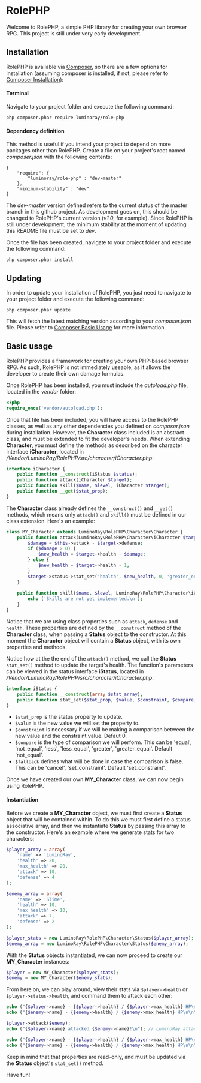 # RolePHP

Welcome to RolePHP, a simple PHP library for creating your own browser RPG. This project is still under very early development.

## Installation

RolePHP is available via [Composer](https://getcomposer.org/), so there are a few options for installation (assuming composer is installed, if not, please refer to [Composer Installation](https://getcomposer.org/download/)):

#### Terminal
Navigate to your project folder and execute the following command:

```
php composer.phar require luminoray/role-php
```

#### Dependency definition
This method is useful if you intend your project to depend on more packages other than RolePHP. Create a file on your project's root named _composer.json_ with the following contents:

```
{
	"require": {
		"luminoray/role-php" : "dev-master"
	},
	"minimum-stability" : "dev"
}
```

The _dev-master_ version defined refers to the current status of the master branch in this github project. As development goes on, this should be changed to RolePHP's current version (_v1.0_, for example). Since RolePHP is still under development, the minimum stability at the moment of updating this README file must be set to _dev_.

Once the file has been created, navigate to your project folder and execute the following command:

```
php composer.phar install
```

## Updating

In order to update your installation of RolePHP, you just need to navigate to your project folder and execute the following command:

```
php composer.phar update
```

This will fetch the latest matching version according to your _composer.json_ file. Please refer to [Composer Basic Usage](https://getcomposer.org/doc/01-basic-usage.md#composer-lock-the-lock-file) for more information.

## Basic usage

RolePHP provides a framework for creating your own PHP-based browser RPG. As such, RolePHP is not immediately useable, as it allows the developer to create their own damage formulas.

Once RolePHP has been installed, you must include the _autoload.php_ file, located in the _vendor_ folder:

```php
<?php
require_once('vendor/autoload.php');
```

Once that file has been included, you will have access to the RolePHP classes, as well as any other dependencies you defined on _composer.json_ during installation. However, the **Character** class included is an abstract class, and must be extended to fit the developer's needs. When extending **Character**, you must define the methods as described on the character interface **iCharacter**, located in _/Vendor/LuminoRay/RolePHP/src/character/iCharacter.php_:

```php
interface iCharacter {
	public function __construct(iStatus $status);
	public function attack(iCharacter $target);
	public function skill($name, $level, iCharacter $target);
	public function __get($stat_prop);
}
```

The **Character** class already defines the `__construct()` and `__get()` methods, which means only `attack()` and `skill()` must be defined in our class extension. Here's an example:

```php
class MY_Character extends LuminoRay\RolePHP\Character\Character {
	public function attack(LuminoRay\RolePHP\Character\iCharacter $target) {
		$damage = $this->attack - $target->defense;
		if ($damage > 0) {
			$new_health = $target->health - $damage;
		} else {
			$new_health = $target->health - 1;
		}
		$target->status->stat_set('health', $new_health, 0, 'greater_equal', 'set_constraint');
	}
	
	public function skill($name, $level, LuminoRay\RolePHP\Character\iCharacter $target) {
		echo ('Skills are not yet implemented.\n');
	}
}
```

Notice that we are using class properties such as `attack`, `defense` and `health`. These properties are defined by the `__construct` method of the **Character** class, when passing a **Status** object to the constructor. At this moment the **Character** object will contain a **Status** object, with its own properties and methods.

Notice how at the the end of the `attack()` method, we call the **Status** `stat_set()` method to update the target's health. The function's parameters can be viewed in the status interface **iStatus**, located in _/Vendor/LuminoRay/RolePHP/src/character/iCharacter.php_:

```php
interface iStatus {
	public function __construct(array $stat_array);
	public function stat_set($stat_prop, $value, $constraint, $compare, $fallback);
}
```

* `$stat_prop` is the status property to update.
* `$value` is the new value we will set the property to.
* `$constraint` is necessary if we will be making a comparison between the new value and the constraint value. Defaut 0.
* `$compare` is the type of comparison we will perform. This can be 'equal', 'not_equal', 'less', 'less_equal', 'greater', 'greater_equal'. Default 'not_equal'.
* `$fallback` defines what will be done in case the comparison is false. This can be 'cancel', 'set_constraint'. Default 'set_constraint'.

Once we have created our own **MY_Character** class, we can now begin using RolePHP.

#### Instantiation

Before we create a **MY_Character** object, we must first create a **Status** object that will be contained within. To do this we must first define a status associative array, and then we instantiate **Status** by passing this array to the constructor. Here's an example where we generate stats for two characters:

```php
$player_array = array(
	'name' => 'LuminoRay',
	'health' => 20,
	'max_health' => 20,
	'attack' => 10,
	'defense' => 4
);

$enemy_array = array(
	'name' => 'Slime',
	'health' => 10,
	'max_health' => 10,
	'attack' => 7,
	'defense' => 2
);

$player_stats = new LuminoRay\RolePHP\Character\Status($player_array);
$enemy_array = new LuminoRay\RolePHP\Character\Status($enemy_array);
```

With the **Status** objects instantiated, we can now proceed to create our **MY_Character** instances:

```php
$player = new MY_Character($player_stats);
$enemy = new MY_Character($enemy_stats);
```

From here on, we can play around, view their stats via `$player->health` or `$player->status->health`, and command them to attack each other:

```php
echo ("{$player->name} - {$player->health} / {$player->max_health} HP\n"); // LuminoRay - 20 / 20 HP
echo ("{$enemy->name} - {$enemy->health} / {$enemy->max_health} HP\n\n"); // Slime - 10 / 10 HP

$player->attack($enemy);
echo ("{$player->name} attacked {$enemy->name}!\n"); // LuminoRay attacked Slime!

echo ("{$player->name} - {$player->health} / {$player->max_health} HP\n"); // LuminoRay - 20 / 20 HP
echo ("{$enemy->name} - {$enemy->health} / {$enemy->max_health} HP\n\n"); // Slime - 2 / 10 HP
```

Keep in mind that that properties are read-only, and must be updated via the **Status** object's `stat_set()` method.

Have fun!